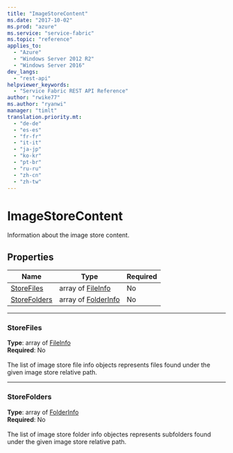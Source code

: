 ```yaml
---
title: "ImageStoreContent"
ms.date: "2017-10-02"
ms.prod: "azure"
ms.service: "service-fabric"
ms.topic: "reference"
applies_to: 
  - "Azure"
  - "Windows Server 2012 R2"
  - "Windows Server 2016"
dev_langs: 
  - "rest-api"
helpviewer_keywords: 
  - "Service Fabric REST API Reference"
author: "rwike77"
ms.author: "ryanwi"
manager: "timlt"
translation.priority.mt: 
  - "de-de"
  - "es-es"
  - "fr-fr"
  - "it-it"
  - "ja-jp"
  - "ko-kr"
  - "pt-br"
  - "ru-ru"
  - "zh-cn"
  - "zh-tw"
---
```

# ImageStoreContent

Information about the image store content.

## Properties
| Name | Type | Required |
| --- | --- | --- |
| [StoreFiles](#storefiles) | array of [FileInfo](sfclient-v60-model-fileinfo.md) | No |
| [StoreFolders](#storefolders) | array of [FolderInfo](sfclient-v60-model-folderinfo.md) | No |

____
### StoreFiles
__Type__: array of [FileInfo](sfclient-v60-model-fileinfo.md) <br/>
__Required__: No<br/>
<br/>
The list of image store file info objects represents files found under the given image store relative path.

____
### StoreFolders
__Type__: array of [FolderInfo](sfclient-v60-model-folderinfo.md) <br/>
__Required__: No<br/>
<br/>
The list of image store folder info objectes represents subfolders found under the given image store relative path.
